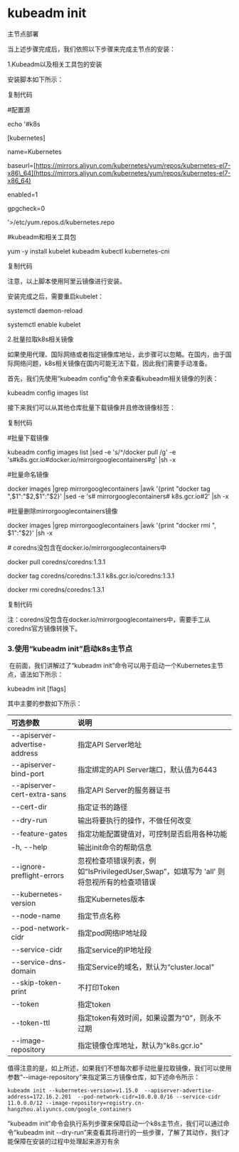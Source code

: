 # kubeadm init

主节点部署

当上述步骤完成后，我们依照以下步骤来完成主节点的安装：

1.Kubeadm以及相关工具包的安装

安装脚本如下所示：

复制代码

\#配置源

echo '\#k8s

\[kubernetes\]

name=Kubernetes

baseurl=[https://mirrors.aliyun.com/kubernetes/yum/repos/kubernetes-el7-x86\_64](https://mirrors.aliyun.com/kubernetes/yum/repos/kubernetes-el7-x86_64)

enabled=1

gpgcheck=0

'&gt;/etc/yum.repos.d/kubernetes.repo

\#kubeadm和相关工具包

yum -y install kubelet kubeadm kubectl kubernetes-cni

复制代码

注意，以上脚本使用阿里云镜像进行安装。

安装完成之后，需要重启kubelet：

systemctl daemon-reload

systemctl enable kubelet

2.批量拉取k8s相关镜像

如果使用代理、国际网络或者指定镜像库地址，此步骤可以忽略。在国内，由于国际网络问题，k8s相关镜像在国内可能无法下载，因此我们需要手动准备。

首先，我们先使用“kubeadm config”命令来查看kubeadm相关镜像的列表：

kubeadm config images list

接下来我们可以从其他仓库批量下载镜像并且修改镜像标签：



复制代码

\#批量下载镜像

kubeadm config images list \|sed -e 's/^/docker pull /g' -e 's\#k8s.gcr.io\#docker.io/mirrorgooglecontainers\#g' \|sh -x

\#批量命名镜像

docker images \|grep mirrorgooglecontainers \|awk '{print "docker tag ",$1":"$2,$1":"$2}' \|sed -e 's\# mirrorgooglecontainers\# k8s.gcr.io\#2' \|sh -x

\#批量删除mirrorgooglecontainers镜像

docker images \|grep mirrorgooglecontainers \|awk '{print "docker rmi ", $1":"$2}' \|sh -x

\# coredns没包含在docker.io/mirrorgooglecontainers中

docker pull coredns/coredns:1.3.1

docker tag coredns/coredns:1.3.1 k8s.gcr.io/coredns:1.3.1

docker rmi coredns/coredns:1.3.1

复制代码

注：coredns没包含在docker.io/mirrorgooglecontainers中，需要手工从coredns官方镜像转换下。

### 3.使用“kubeadm init”启动k8s主节点

 在前面，我们讲解过了“kubeadm init”命令可以用于启动一个Kubernetes主节点，语法如下所示：

kubeadm init \[flags\]

其中主要的参数如下所示：

| 可选参数 | 说明 |
| :--- | :--- |
| --apiserver-advertise-address | 指定API Server地址 |
| --apiserver-bind-port | 指定绑定的API Server端口，默认值为6443 |
| --apiserver-cert-extra-sans | 指定API Server的服务器证书 |
| --cert-dir | 指定证书的路径 |
| --dry-run | 输出将要执行的操作，不做任何改变 |
| --feature-gates | 指定功能配置键值对，可控制是否启用各种功能 |
| -h, --help | 输出init命令的帮助信息 |
| --ignore-preflight-errors | 忽视检查项错误列表，例如“IsPrivilegedUser,Swap”，如填写为 'all' 则将忽视所有的检查项错误 |
| --kubernetes-version | 指定Kubernetes版本 |
| --node-name | 指定节点名称 |
| --pod-network-cidr | 指定pod网络IP地址段 |
| --service-cidr | 指定service的IP地址段 |
| --service-dns-domain | 指定Service的域名，默认为“cluster.local” |
| --skip-token-print | 不打印Token |
| --token | 指定token |
| --token-ttl | 指定token有效时间，如果设置为“0”，则永不过期 |
| --image-repository | 指定镜像仓库地址，默认为"k8s.gcr.io" |

值得注意的是，如上所述，如果我们不想每次都手动批量拉取镜像，我们可以使用参数“--image-repository”来指定第三方镜像仓库，如下述命令所示：

```
kubeadm init --kubernetes-version=v1.15.0  --apiserver-advertise-address=172.16.2.201  --pod-network-cidr=10.0.0.0/16 --service-cidr 11.0.0.0/12 --image-repository=registry.cn-hangzhou.aliyuncs.com/google_containers
```

“kubeadm init”命令会执行系列步骤来保障启动一个k8s主节点，我们可以通过命令“kubeadm init --dry-run”来查看其将进行的一些步骤，了解了其动作，我们才能保障在安装的过程中处理起来游刃有余

